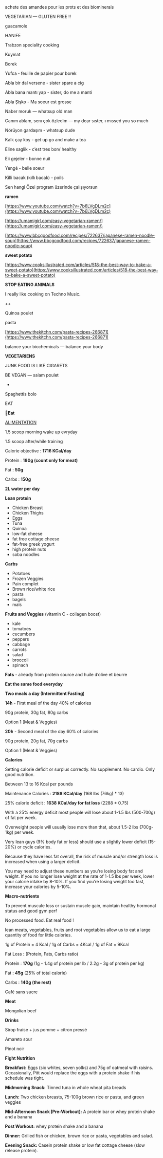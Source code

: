 achete des amandes pour les prots et des biominerals

VEGETARIAN — GLUTEN FREE !!

guacamole

HANIFE

Trabzon speciality cooking

Kuymat

Borek

Yufca - feuille de papier pour borek

Abla bir dal versene - sister spare a cig

Abla bana mantı yap - sister, do me a manti

Abla Şişko - Ma soeur est grosse

Naber moruk — whatsup old man

Canım ablam, senı çok özledim — my dear sıster, ı mıssed you so much

Nörüyon gardaşım - whatsup dude

Kalk çay koy - get up go and make a tea

Eline saglik - c’est tres bon/ healthy

Eii gejeler - bonne nuit

Yengé - belle soeur

Killi bacak (kıllı bacak) - poils

Sen hangi Özel program üzerinde çalışıyorsun

**ramen**

[https://www.youtube.com/watch?v=7b6LVgDLm2c](https://www.youtube.com/watch?v=7b6LVgDLm2c)

[https://umamigirl.com/easy-vegetarian-ramen/](https://umamigirl.com/easy-vegetarian-ramen/)

[https://www.bbcgoodfood.com/recipes/722637/japanese-ramen-noodle-soup](https://www.bbcgoodfood.com/recipes/722637/japanese-ramen-noodle-soup)

**sweet potato**

[https://www.cooksillustrated.com/articles/518-the-best-way-to-bake-a-sweet-potato](https://www.cooksillustrated.com/articles/518-the-best-way-to-bake-a-sweet-potato)

**STOP EATING ANIMALS**

I really like cooking on Techno Music.

++

Quinoa poulet

pasta

[https://www.thekitchn.com/pasta-recipes-266871](https://www.thekitchn.com/pasta-recipes-266871)

balance your biochemicals — balance your body

[](https://www.notion.so/08ecf31e7cff42639f1594679d8e6547)

**VEGETARIENS**

JUNK FOOD IS LIKE CIGARETS

BE VEGAN — salam poulet

-

Spaghettis bolo

EAT

👅**Eat**

[ALIMENTATION](https://www.notion.so/2a9875b8125c4ce0afae196646818723)

1.5 scoop morning wake up evryday

1.5 scoop after/while training

Calorie objective : **1716 KCal/day**

Protein : **180g (count only for meat)**

Fat : **50g**

Carbs : **150g**

**2L water per day**

**Lean protein**

- Chicken Breast
- Chicken Thighs
- Eggs
- Tuna
- Quinoa
- low-fat cheese
- fat free cottage cheese
- fat-free greek yogurt
- high protein nuts
- soba noodles

**Carbs** 

- Potatoes
- Frozen Veggies
- Pain complet
- Brown rice/white rice
- pasta
- bagels
- maïs

**Fruits and Veggies** (vitamin C - collagen boost)

- kale
- tomatoes
- cucumbers
- peppers
- cabbage
- carrots
- salad
- broccoli
- spinach

**Fats** - already from protein source and huile d’olive et beurre

**Eat the same food everyday**

**Two meals a day (Intermittent Fasting)**

**14h** - First meal of the day 40% of calories

90g protein, 30g fat, 80g carbs

Option 1 (Meat & Veggies)

**20h** - Second meal of the day 60% of calories

90g protein, 20g fat, 70g carbs

Option 1 (Meat & Veggies)

**Calories**

Setting calorie deficit or surplus correctly. No supplement. No cardio. Only good nutrition.

Between 13 to 16 Kcal per pounds

Maintenance Calories : **2188 KCal/day** (168 lbs (76kg) * 13)

25% calorie deficit : **1638 KCal/day for fat loss** (2288 * 0.75)

With a 25% energy deficit most people will lose about 1-1.5 lbs (500-700g) of fat per week.

Overweight people will usually lose more than that, about 1.5-2 lbs (700g-1kg) per week.

Very lean guys (9% body fat or less) should use a slightly lower deficit (15-20%) or cycle calories.

Because they have less fat overall, the risk of muscle and/or strength loss is increased when using a larger deficit.

You may need to adjust these numbers as you’re losing body fat and weight. If you no longer lose weight at the rate of 1-1.5 lbs per week, lower your calorie intake by 8-10%. If you find you’re losing weight too fast, increase your calories by 5-10%.

**Macro-nutrients**

To prevent muscule loss or sustain muscle gain, maintain healthy hormonal status and good gym perf

No processed food. Eat real food !

lean meats, vegetables, fruits and root vegetables allow us to eat a large quantity of food for little calories.

1g of Protein = 4 Kcal / 1g of Carbs = 4Kcal / 1g of Fat = 9Kcal

Fat Loss : (Protein, Fats, Carbs ratio)

Protein : **170g** (1g - 1.4g of protein per lb / 2.2g - 3g of protein per kg)

Fat : **45g** (25% of total calorie)

Carbs : **140g (**the rest**)**

Café sans sucre

**Meat**

Mongolian beef

**Drinks**

Sirop fraise + jus pomme + citron pressé

Amareto sour

Pinot noir

**Fight Nutrition**

**Breakfast:** Eggs (six whites, seven yolks) and 75g of oatmeal with raisins. Occasionally, Pitt would replace the eggs with a protein shake if his schedule was tight.

**Midmorning Snack:** Tinned tuna in whole wheat pita breads

**Lunch:** Two chicken breasts, 75-100g brown rice or pasta, and green veggies

**Mid-Afternoon Snack [Pre-Workout]:** A protein bar or whey protein shake and a banana

**Post Workout:** whey protein shake and a banana

**Dinner:** Grilled fish or chicken, brown rice or pasta, vegetables and salad.

**Evening Snack:** Casein protein shake or low fat cottage cheese (slow release protein).
